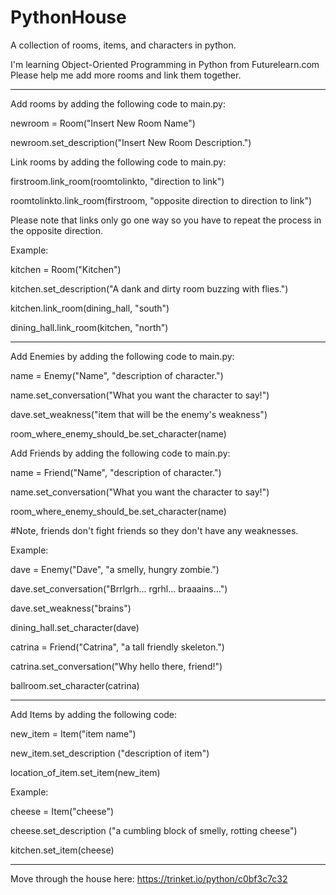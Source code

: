 # PythonHouse
A collection of rooms, items, and characters in python.

I'm learning Object-Oriented Programming in Python from Futurelearn.com
Please help me add more rooms and link them together.

---

Add rooms by adding the following code to main.py:

newroom = Room("Insert New Room Name")

newroom.set_description("Insert New Room Description.")


Link rooms by adding the following code to main.py:

firstroom.link_room(roomtolinkto, "direction to link")

roomtolinkto.link_room(firstroom, "opposite direction to direction to link")

Please note that links only go one way so you have to repeat the process in the opposite direction.

Example:

kitchen = Room("Kitchen")

kitchen.set_description("A dank and dirty room buzzing with flies.")

kitchen.link_room(dining_hall, "south")

dining_hall.link_room(kitchen, "north")

---

Add Enemies by adding the following code to main.py:

name = Enemy("Name", "description of character.")

name.set_conversation("What you want the character to say!")

dave.set_weakness("item that will be the enemy's weakness")

room_where_enemy_should_be.set_character(name)


Add Friends by adding the following code to main.py:

name = Friend("Name", "description of character.")

name.set_conversation("What you want the character to say!")

room_where_enemy_should_be.set_character(name)

#Note, friends don't fight friends so they don't have any weaknesses.


Example:

dave = Enemy("Dave", "a smelly, hungry zombie.")

dave.set_conversation("Brrlgrh... rgrhl... braaains...")

dave.set_weakness("brains")

dining_hall.set_character(dave)


catrina = Friend("Catrina", "a tall friendly skeleton.")

catrina.set_conversation("Why hello there, friend!")

ballroom.set_character(catrina)

---

Add Items by adding the following code:

new_item = Item("item name")

new_item.set_description ("description of item")

location_of_item.set_item(new_item)

Example:

cheese = Item("cheese")

cheese.set_description ("a cumbling block of smelly, rotting cheese")

kitchen.set_item(cheese)
                         
 ---                        


Move through the house here: https://trinket.io/python/c0bf3c7c32
